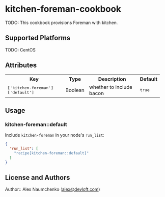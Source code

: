 # kitchen-foreman-cookbook

TODO: This cookbook provisions Foreman with kitchen.

## Supported Platforms

TODO: CentOS

## Attributes

<table>
  <tr>
    <th>Key</th>
    <th>Type</th>
    <th>Description</th>
    <th>Default</th>
  </tr>
  <tr>
    <td><tt>['kitchen-foreman']['default']</tt></td>
    <td>Boolean</td>
    <td>whether to include bacon</td>
    <td><tt>true</tt></td>
  </tr>
</table>

## Usage

### kitchen-foreman::default

Include `kitchen-foreman` in your node's `run_list`:

```json
{
  "run_list": [
    "recipe[kitchen-foreman::default]"
  ]
}
```

## License and Authors

Author:: Alex Naumchenko (<alex@devloft.com>)
